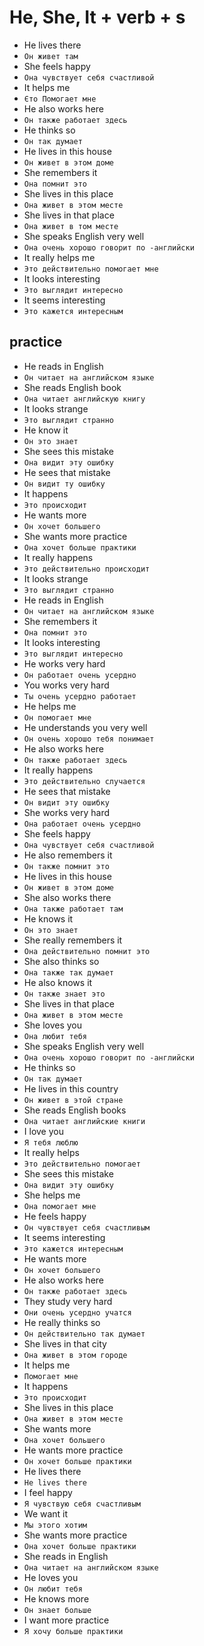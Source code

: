 # He, She, It + verb + s

* He lives there
* ``Он живет там``
* She feels happy
* ``Она чувствует себя счастливой``
* It helps me
* ``Єто Помогает мне``
* He also works here
* ``Он также работает здесь``
* He thinks so
* ``Он так думает``
* He lives in this house
* ``Он живет в этом доме``
* She remembers it
* ``Она помнит это``
* She lives in this place
* ``Она живет в этом месте``
* She lives in that place
* ``Она живет в том месте``
* She speaks English very well
* ``Она очень хорошо говорит по -английски``
* It really helps me
* ``Это действительно помогает мне``
* It looks interesting
* ``Это выглядит интересно``
* It seems interesting
* ``Это кажется интересным``

## practice

* He reads in English
* ``Он читает на английском языке``
* She reads English book
* ``Она читает английскую книгу``
* It looks strange
* ``Это выглядит странно``
* He know it
* ``Он это знает``
* She sees this mistake
* ``Она видит эту ошибку``
* He sees that mistake
* ``Он видит ту ошибку``
* It happens
* ``Это происходит``
* He wants more
* ``Он хочет большего``
* She wants more practice
* ``Она хочет больше практики``
* It really happens
* ``Это действительно происходит``
* It looks strange
* ``Это выглядит странно``
* He reads in English
* ``Он читает на английском языке``
* She remembers it
* ``Она помнит это``
* It looks interesting
* ``Это выглядит интересно``
* He works very hard
* ``Он работает очень усердно``
* You works very hard
* ``Ты очень усердно работает``
* He helps me
* ``Он помогает мне``
* He understands you very well
* ``Он очень хорошо тебя понимает``
* He also works here
* ``Он также работает здесь``
* It really happens
* ``Это действительно случается``
* He sees that mistake
* ``Он видит эту ошибку``
* She works very hard
* ``Она работает очень усердно``
* She feels happy
* ``Она чувствует себя счастливой``
* He also remembers it
* ``Он также помнит это``
* He lives in this house
* ``Он живет в этом доме``
* She also works there
* ``Она также работает там``
* He knows it
* ``Он это знает``
* She really remembers it
* ``Она действительно помнит это``
* She also thinks so
* ``Она также так думает``
* He also knows it
* ``Он также знает это``
* She lives in that place
* ``Она живет в этом месте``
* She loves you
* ``Она любит тебя``
* She speaks English very well
* ``Она очень хорошо говорит по -английски``
* He thinks so
* ``Он так думает``
* He lives in this country
* ``Он живет в этой стране``
* She reads English books
* ``Она читает английские книги``
* I love you
* ``Я тебя люблю``
* It really helps
* ``Это действительно помогает``
* She sees this mistake
* ``Она видит эту ошибку``
* She helps me
* ``Она помогает мне``
* He feels happy
* ``Он чувствует себя счастливым``
* It seems interesting
* ``Это кажется интересным``
* He wants more
* ``Он хочет большего``
* He also works here
* ``Он также работает здесь``
* They study very hard
* ``Они очень усердно учатся``
* He really thinks so
* ``Он действительно так думает``
* She lives in that city
* ``Она живет в этом городе``
* It helps me
* ``Помогает мне``
* It happens
* ``Это происходит``
* She lives in this place
* ``Она живет в этом месте``
* She wants more
* ``Она хочет большего``
* He wants more practice
* ``Он хочет больше практики``
* He lives there
* ``He lives there``
* I feel happy
* ``Я чувствую себя счастливым``
* We want it
* ``Мы этого хотим``
* She wants more practice
* ``Она хочет больше практики``
* She reads in English
* ``Она читает на английском языке``
* He loves you
* ``Он любит тебя``
* He knows more
* ``Он знает больше``
* I want more practice
* ``Я хочу больше практики``
